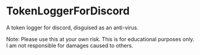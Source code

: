 # TokenLoggerForDiscord
A token logger for discord, disguised as an anti-virus. 

Note: Please use this at your own risk. This is for educational purposes only. I am not responsible for damages caused to others. 
